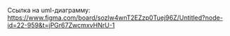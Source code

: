 Ссылка на uml-диаграмму: https://www.figma.com/board/sozlw4wnT2EZzp0Tuej96Z/Untitled?node-id=22-959&t=jPGr67ZwcmxvHNrU-1